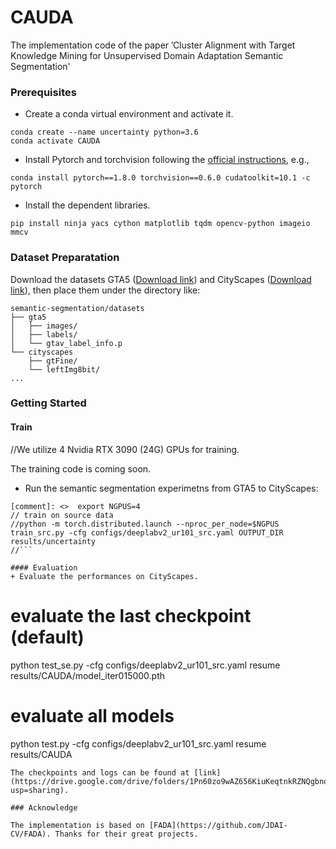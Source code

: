 # CAUDA
The implementation code of the paper ’Cluster Alignment with Target Knowledge Mining for Unsupervised Domain Adaptation Semantic Segmentation'

### Prerequisites
+ Create a conda virtual environment and activate it.
```
conda create --name uncertainty python=3.6
conda activate CAUDA
```
+ Install Pytorch and torchvision following the [official instructions](https://pytorch.org/), e.g.,
```
conda install pytorch==1.8.0 torchvision==0.6.0 cudatoolkit=10.1 -c pytorch
```
+ Install the dependent libraries.
```
pip install ninja yacs cython matplotlib tqdm opencv-python imageio mmcv
```

### Dataset Preparatation
Download the datasets GTA5 ([Download link](https://download.visinf.tu-darmstadt.de/data/from_games/)) and CityScapes ([Download link](https://www.cityscapes-dataset.com/)), then place them under the directory like:


```
semantic-segmentation/datasets
├── gta5
│   ├── images/
│   ├── labels/
│   └── gtav_label_info.p
└── cityscapes
    ├── gtFine/
    └── leftImg8bit/
...
```

### Getting Started


#### Train

//We utilize 4 Nvidia RTX 3090 (24G) GPUs for training.

The training code is coming soon.
+ Run the semantic segmentation experimetns from GTA5 to CityScapes:
```
[comment]: <>  export NGPUS=4
// train on source data
//python -m torch.distributed.launch --nproc_per_node=$NGPUS train_src.py -cfg configs/deeplabv2_ur101_src.yaml OUTPUT_DIR results/uncertainty
//```

#### Evaluation
+ Evaluate the performances on CityScapes.
```
# evaluate the last checkpoint (default)
python test_se.py -cfg configs/deeplabv2_ur101_src.yaml resume results/CAUDA/model_iter015000.pth

# evaluate all models
python test.py -cfg configs/deeplabv2_ur101_src.yaml resume results/CAUDA
```
The checkpoints and logs can be found at [link](https://drive.google.com/drive/folders/1Pn60zo9wAZ656KiuKeqtnkRZNQgbnqcM?usp=sharing).

### Acknowledge

The implementation is based on [FADA](https://github.com/JDAI-CV/FADA). Thanks for their great projects.
